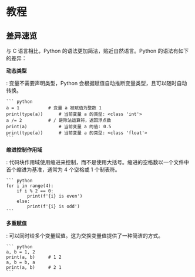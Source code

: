 # 教程

## 差异速览

与 C 语言相比，Python 的语法更加简洁，贴近自然语言。Python 的语法有如下的差异：

**动态类型**

:   变量不需要声明类型，Python 会根据赋值自动推断变量类型，且可以随时自动转换。

    ``` python
    a = 1           # 变量 a 被赋值为整数 1
    print(type(a))      # 当前变量 a 的类型: <class 'int'>
    a /= 2          # / 是除法运算符，返回浮点数
    print(a)            # 当前变量 a 的值: 0.5
    print(type(a))      # 当前变量 a 的类型: <class 'float'>
    ```

**缩进控制作用域**

:   代码块作用域使用缩进来控制，而不是使用大括号。缩进的空格数以一个文件中首个缩进为基准，通常为 4 个空格或 1 个制表符。

    ``` python
    for i in range(4):
        if i % 2 == 0:
            print(f'{i} is even')
        else:
            print(f'{i} is odd')
    ```

**多重赋值**

:   可以同时给多个变量赋值。这为交换变量值提供了一种简洁的方式。

    ``` python
    a, b = 1, 2
    print(a, b)     # 1 2
    a, b = b, a
    print(a, b)     # 2 1
    ```